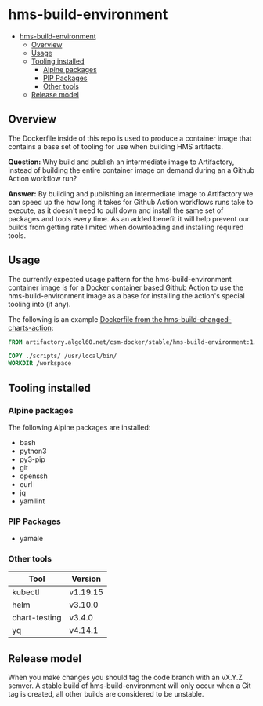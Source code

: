 # hms-build-environment

- [hms-build-environment](#hms-build-environment)
  - [Overview](#overview)
  - [Usage](#usage)
  - [Tooling installed](#tooling-installed)
    - [Alpine packages](#alpine-packages)
    - [PIP Packages](#pip-packages)
    - [Other tools](#other-tools)
  - [Release model](#release-model)

## Overview
The Dockerfile inside of this repo is used to produce a container image that contains a base set of tooling for use when building HMS artifacts.

**Question:** Why build and publish an intermediate image to Artifactory, instead of building the entire container image on demand during an a Github Action workflow run?

**Answer:** By building and publishing an intermediate image to Artifactory we can speed up the how long it takes for Github Action workflows runs take to execute, as it doesn't need to pull down and install the same set of packages and tools every time. As an added benefit it will help prevent our builds from getting rate limited when downloading and installing required tools. 

## Usage
The currently expected usage pattern for the hms-build-environment container image is for a [Docker container based Github Action](https://docs.github.com/en/actions/creating-actions/creating-a-docker-container-action) to use the hms-build-environment image as a base for installing the action's special tooling into (if any).

The following is an example [Dockerfile from the hms-build-changed-charts-action](https://github.com/Cray-HPE/hms-build-changed-charts-action/blob/main/Dockerfile):
```Dockerfile
FROM artifactory.algol60.net/csm-docker/stable/hms-build-environment:1.0.0

COPY ./scripts/ /usr/local/bin/
WORKDIR /workspace
```

## Tooling installed
### Alpine packages
The following Alpine packages are installed:
- bash
- python3
- py3-pip
- git
- openssh
- curl 
- jq
- yamllint

### PIP Packages
- yamale

### Other tools
| Tool          | Version  |
| ------------- | -------- |
| kubectl       | v1.19.15 |
| helm          | v3.10.0  | 
| chart-testing | v3.4.0   |
| yq            | v4.14.1  | 

## Release model

When you make changes you should tag the code branch with an vX.Y.Z semver. A stable build of hms-build-environment will only occur when a Git tag is created, all other builds are considered to be unstable.
